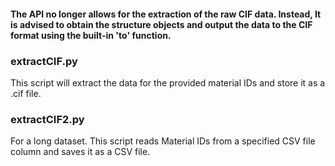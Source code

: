 #### The API no longer allows for the extraction of the raw CIF data. Instead, It is advised to obtain the structure objects and output the data to the CIF format using the built-in 'to' function.

### extractCIF.py
This script will extract the data for the provided material IDs and store it as a .cif file.

### extractCIF2.py
For a long dataset.
This script reads Material IDs from a specified CSV file column and saves it as a CSV file.

